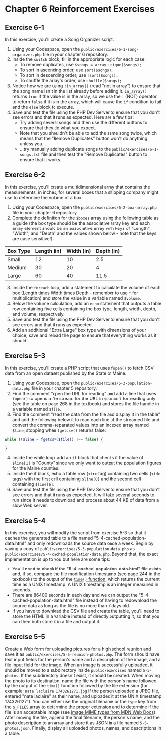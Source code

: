 # Chapter 6 Reinforcement Exercises

## Exercise 6-1

In this exercise, you'll create a Song Organizer script.

1. Using your Codespace, open the `public/exercises/6-1-song-organizer.php` file in your chapter 6 repository.
2. Inside the `switch` block, fill in the appropriate logic for each case:
   - To remove duplicates, use `$songs = array_unique($songs);`
   - To sort in ascending order, use `sort($songs);`
   - To sort in descending order, use `rsort($songs);`
   - To shuffle the array's order, use `shuffle($songs);`
3. Notice how we are using `!in_array()` (read "not in array") to ensure that the song name isn't in the list already before adding it. `in_array()` returns `true` if the value is in the array, so we use the `!` (NOT) operator to return `false` if it is in the array, which will cause the `if` condition to fail and the `else` block to execute.
4. Save and test the file using the PHP Dev Server to ensure that you don't see errors and that it runs as expected. Here are a few tips:
   - Try adding several songs and then use the different buttons to ensure that they do what you expect.
   - Note that you shouldn't be able to add the same song twice, which means that the "Remove Duplicates" button won't do anything unless you...
   - ...try manually adding duplicate songs to the `public/exercises/6-1-songs.txt` file and then test the "Remove Duplicates" button to ensure that it works.

## Exercise 6-2

In this exercise, you'll create a multidimensional array that contains the measurements, in inches, for several boxes that a shipping company might use to determine the volume of a box.

1. Using your Codespace, open the `public/exercises/6-2-box-array.php` file in your chapter 6 repository.
2. Complete the definition for the `$boxes` array using the following table as a guide (the box type should be the associative array key and each array element should be an associative array with keys of "Length", "Width", and "Depth" and the values shown below - note that the keys are case sensitive!):

| Box Type       | Length (in)      | Width (in)      | Depth (in)      |
| -------------- | ---------------- | --------------- | --------------- |
| Small          | 12               | 10              | 2.5             |
| Medium         | 30               | 20              | 4               |
| Large          | 60               | 40              | 11.5            |

3. Inside the `foreach` loop, add a statement to calculate the volume of each box (Length times Width times Depth - remember to use `*` for multiplication) and store the value in a variable named `$volume`.
4. Below the volume calculation, add an `echo` statement that outputs a table row containing five cells containing the box type, length, width, depth, and volume, respectively.
5. Save and test the file using the PHP Dev Server to ensure that you don't see errors and that it runs as expected.
6. Add an additional "Extra Large" box type with dimensions of your choice, save and reload the page to ensure that everything works as it should.

## Exercise 5-3

In this exercise, you'll create a PHP script that uses `fopen()` to fetch CSV data from an open dataset published by the State of Maine. 

1. Using your Codespace, open the `public/exercises/5-3-population-data.php` file in your chapter 5 repository.
2. Find the comment "open the URL for reading" and add a line that uses `fopen()` to opens a file stream for the URL in `$dataUrl` for reading only (see the table on page 268 in the textbook) and stores the file handle in a variable named `$file`.
3. Find the comment "read the data from the file and display it in the table" and add the following below it to read each line of the streamed file and convert the comma-separated values into an indexed array named `$line`, stopping when `fgetcsv()` returns false:

```php
while (($line = fgetcsv($file)) !== false) {
    
}
```

4. Inside the while loop, add an `if` block that checks if the value of `$line[1]` is "County" since we only want to output the population figures for the Maine counties.
5. Inside the if block, echo a table row (`<tr>` tag) containing two cells (`<td>` tags) with the first cell containing `$line[0]` and the second cell containing `$line[6]`.
6. Save and test the file using the PHP Dev Server to ensure that you don't see errors and that it runs as expected. It will take several seconds to run since it needs to download and process about 44 KB of data from a slow Web server.

## Exercise 5-4

In this exercise, you will modify the script from exercise 5-3 so that it caches the generated table to a file named "5-4-cached-population-data.html" and only redownloads the source data once a week. Begin by saving a copy of `public/exercises/5-3-population-data.php` as `public/exercises/5-4-cached-population-data.php`. Beyond that, the exact implementation is up to you but here are some tips:

- You'll need to check if the "5-4-cached-population-data.html" file exists and, if so, compare the file modification timestamp (see page 244 in the textbook) to the output of the [`time()` function](https://www.php.net/manual/en/function.time.php), which returns the current time as a UNIX timestamp. A UNIX timestamp is an integer measured in seconds.
- There are 86400 seconds in each day and we can output the "5-4-cached-population-data.html" file instead of having to redownload the source data as long as the file is no more than 7 days old.
- If you have to download the CSV file and create the table, you'll need to store the HTML in a variable instead of directly outputting it, so that you can then both store it in a file and output it.

## Exercise 5-5

Create a Web form for uploading pictures for a high school reunion and save it as `public/exercises/5-5-reunion-photos.php`. The form should have text input fields for the person's name and a description of the image, and a file input field for the image. When an image is successfully uploaded, it should be moved to a subdirectory inside `public/exercises` named `5-5-photos`. If the subdirectory doesn't exist, it should be created. When moving the photo to its destination, name the file with the person's name followed by the output of the `time()` function followed by the file extension (for example: `nate laclaire 1743261271.jpg` if the person uploaded a JPEG file, entered "nate laclaire" as their name, and uploaded it at the UNIX timestamp 1743261271). You can either use the original filename or the `type` key from the `$_FILES` array to determine the proper extension and to determine if the file is an acceptable image (see [image MIME types from MDN Web Docs](https://developer.mozilla.org/en-US/docs/Web/HTTP/Guides/MIME_types#image_types)). After moving the file, append the final filename, the person's name, and the photo description to an array and store it as JSON in a file named `5-5-photos.json`. Finally, display all uploaded photos, names, and descriptions in a table.
